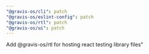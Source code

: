 ```yaml
---
"@gravis-os/cli": patch
"@gravis-os/eslint-config": patch
"@gravis-os/rtl": patch
"@gravis-os/ui": patch
---
```


Add @gravis-os/rtl for hosting react testing library files"

